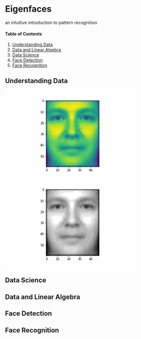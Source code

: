 # Eigenfaces
an intuitive introduction to pattern recognition

#### Table of Contents
1. [Understanding Data](#understanding-data)
2. [Data and Linear Algebra](#data-and-linear-algebra)
3. [Data Science](#data-science)  
4. [Face Detection](#face-detection)
5. [Face Recognition](#face-recognition)

## Understanding Data

![](/assets/images/progression1.gif)
![](/assets/images/progression2.gif)

## Data Science


## Data and Linear Algebra


## Face Detection


## Face Recognition
